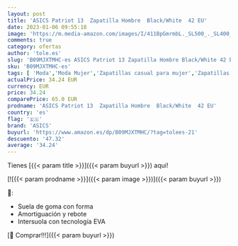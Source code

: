 ```yaml
---
layout: post
title: 'ASICS Patriot 13  Zapatilla Hombre  Black/White  42 EU'
date: 2023-01-06 09:55:18
image: 'https://m.media-amazon.com/images/I/411BpGmrmbL._SL500_._SL400_.jpg'
comments: true
category: ofertas
author: 'tole.es'
slug: 'B09MJXTMHC-es ASICS Patriot 13 Zapatilla Hombre Black/White 42 EU'
sku: 'B09MJXTMHC-es'
tags: [ 'Moda','Moda Mujer','Zapatillas casual para mujer','Zapatillas y calzado deportivo para mujer','Zapatos para mujer','asics','zapatilla','🇪🇸', ]
actualPrice: 34.24 EUR
currency: EUR
price: 34.24
comparePrice: 65.0 EUR
prodname: 'ASICS Patriot 13  Zapatilla Hombre  Black/White  42 EU'
country: 'es'
flag: '🇪🇸'
brand: 'ASICS'
buyurl: 'https://www.amazon.es/dp/B09MJXTMHC/?tag=tolees-21'
descuento: '47.32'
average: '34.24'
---
```


Tienes [{{< param title >}}]({{< param buyurl >}}) aqui!

[![{{< param prodname >}}]({{< param image >}})]({{< param buyurl >}})

🔎:

- Suela de goma con forma
- Amortiguación y rebote
- Intersuola con tecnología EVA

[🛒 Comprar!!!]({{< param buyurl >}})
